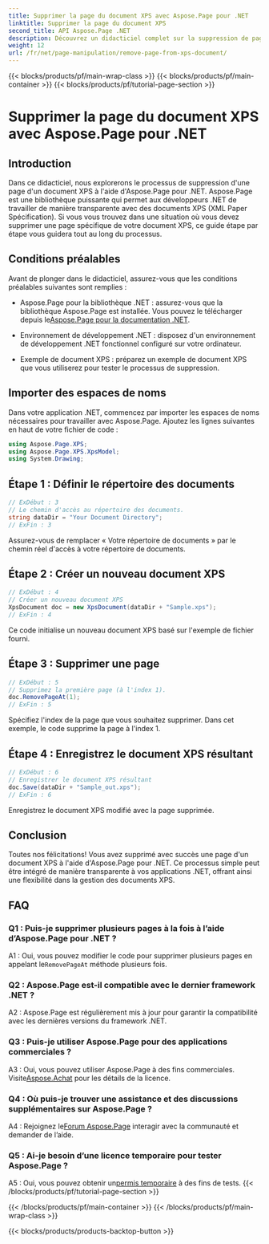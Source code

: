 ```yaml
---
title: Supprimer la page du document XPS avec Aspose.Page pour .NET
linktitle: Supprimer la page du document XPS
second_title: API Aspose.Page .NET
description: Découvrez un didacticiel complet sur la suppression de pages de documents XPS à l'aide d'Aspose.Page pour .NET. Découvrez le processus étape par étape, les prérequis et les FAQ pour une manipulation transparente des documents.
weight: 12
url: /fr/net/page-manipulation/remove-page-from-xps-document/
---
```


{{< blocks/products/pf/main-wrap-class >}}
{{< blocks/products/pf/main-container >}}
{{< blocks/products/pf/tutorial-page-section >}}

# Supprimer la page du document XPS avec Aspose.Page pour .NET

## Introduction

Dans ce didacticiel, nous explorerons le processus de suppression d'une page d'un document XPS à l'aide d'Aspose.Page pour .NET. Aspose.Page est une bibliothèque puissante qui permet aux développeurs .NET de travailler de manière transparente avec des documents XPS (XML Paper Spécification). Si vous vous trouvez dans une situation où vous devez supprimer une page spécifique de votre document XPS, ce guide étape par étape vous guidera tout au long du processus.

## Conditions préalables

Avant de plonger dans le didacticiel, assurez-vous que les conditions préalables suivantes sont remplies :

-  Aspose.Page pour la bibliothèque .NET : assurez-vous que la bibliothèque Aspose.Page est installée. Vous pouvez le télécharger depuis le[Aspose.Page pour la documentation .NET](https://reference.aspose.com/page/net/).

- Environnement de développement .NET : disposez d'un environnement de développement .NET fonctionnel configuré sur votre ordinateur.

- Exemple de document XPS : préparez un exemple de document XPS que vous utiliserez pour tester le processus de suppression.

## Importer des espaces de noms

Dans votre application .NET, commencez par importer les espaces de noms nécessaires pour travailler avec Aspose.Page. Ajoutez les lignes suivantes en haut de votre fichier de code :

```csharp
using Aspose.Page.XPS;
using Aspose.Page.XPS.XpsModel;
using System.Drawing;
```

## Étape 1 : Définir le répertoire des documents

```csharp
// ExDébut : 3
// Le chemin d'accès au répertoire des documents.
string dataDir = "Your Document Directory";
// ExFin : 3
```

Assurez-vous de remplacer « Votre répertoire de documents » par le chemin réel d'accès à votre répertoire de documents.

## Étape 2 : Créer un nouveau document XPS

```csharp
// ExDébut : 4
// Créer un nouveau document XPS
XpsDocument doc = new XpsDocument(dataDir + "Sample.xps");
// ExFin : 4
```

Ce code initialise un nouveau document XPS basé sur l'exemple de fichier fourni.

## Étape 3 : Supprimer une page

```csharp
// ExDébut : 5
// Supprimez la première page (à l'index 1).
doc.RemovePageAt(1);
// ExFin : 5
```

Spécifiez l'index de la page que vous souhaitez supprimer. Dans cet exemple, le code supprime la page à l'index 1.

## Étape 4 : Enregistrez le document XPS résultant

```csharp
// ExDébut : 6
// Enregistrer le document XPS résultant
doc.Save(dataDir + "Sample_out.xps");
// ExFin : 6
```

Enregistrez le document XPS modifié avec la page supprimée.

## Conclusion

Toutes nos félicitations! Vous avez supprimé avec succès une page d'un document XPS à l'aide d'Aspose.Page pour .NET. Ce processus simple peut être intégré de manière transparente à vos applications .NET, offrant ainsi une flexibilité dans la gestion des documents XPS.

## FAQ

### Q1 : Puis-je supprimer plusieurs pages à la fois à l’aide d’Aspose.Page pour .NET ?

A1 : Oui, vous pouvez modifier le code pour supprimer plusieurs pages en appelant le`RemovePageAt` méthode plusieurs fois.

### Q2 : Aspose.Page est-il compatible avec le dernier framework .NET ?

A2 : Aspose.Page est régulièrement mis à jour pour garantir la compatibilité avec les dernières versions du framework .NET.

### Q3 : Puis-je utiliser Aspose.Page pour des applications commerciales ?

 A3 : Oui, vous pouvez utiliser Aspose.Page à des fins commerciales. Visite[Aspose.Achat](https://purchase.aspose.com/buy) pour les détails de la licence.

### Q4 : Où puis-je trouver une assistance et des discussions supplémentaires sur Aspose.Page ?

 A4 : Rejoignez le[Forum Aspose.Page](https://forum.aspose.com/c/page/39) interagir avec la communauté et demander de l’aide.

### Q5 : Ai-je besoin d’une licence temporaire pour tester Aspose.Page ?

 A5 : Oui, vous pouvez obtenir un[permis temporaire](https://purchase.aspose.com/temporary-license/) à des fins de tests.
{{< /blocks/products/pf/tutorial-page-section >}}

{{< /blocks/products/pf/main-container >}}
{{< /blocks/products/pf/main-wrap-class >}}

{{< blocks/products/products-backtop-button >}}
